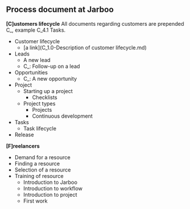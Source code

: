 Process document at Jarboo
--------------------------

**[C]ustomers lifecycle**
All documents regarding customers are prepended C_, example C_4.1 Tasks. 

 - Customer lifecycle
	 - [a link](C_1.0-Description of customer lifecycle.md)
 - Leads
	 - A new lead
	 - C_: Follow-up on a lead
 - Opportunities
	 - C_: A new opportunity
 - Project
	 - Starting up a project
		 - Checklists
	 - Project types
		 - Projects
		 - Continuous development
 - Tasks
	 - Task lifecycle
 - Release

**[F]reelancers**

 - Demand for a resource
 - Finding a resource
 - Selection of a resource
 - Training of resource
	 - Introduction to Jarboo
	 - Introduction to workflow
	 - Introduction to project
	 - First work